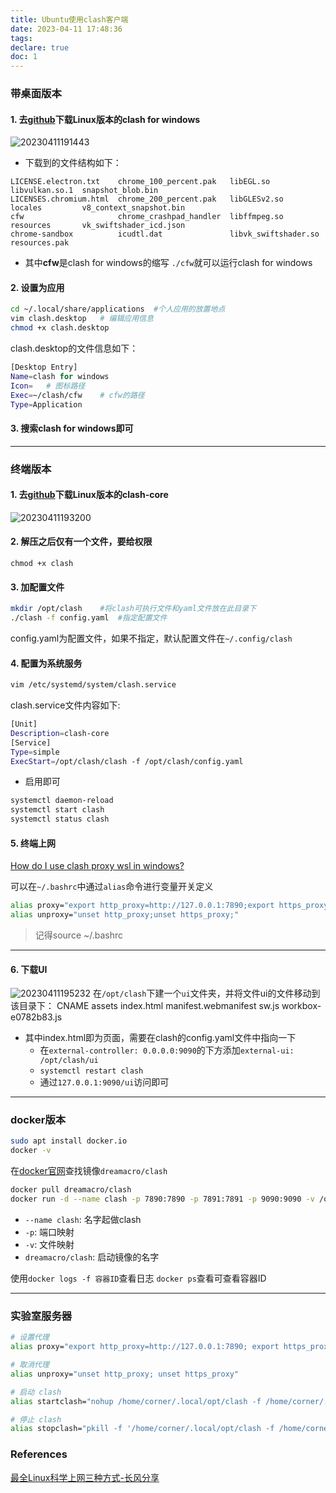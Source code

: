 ```yaml
---
title: Ubuntu使用clash客户端
date: 2023-04-11 17:48:36
tags:
declare: true
doc: 1
---
```

### 带桌面版本<!--more-->
#### 1. 去[github](https://github.com/Fndroid/clash_for_windows_pkg/releases)下载Linux版本的clash for windows
![20230411191443](https://cdn.jsdelivr.net/gh/Corner430/Picture/images/20230411191443.png)

- 下载到的文件结构如下：
```
LICENSE.electron.txt    chrome_100_percent.pak   libEGL.so             libvulkan.so.1  snapshot_blob.bin
LICENSES.chromium.html  chrome_200_percent.pak   libGLESv2.so          locales         v8_context_snapshot.bin
cfw                     chrome_crashpad_handler  libffmpeg.so          resources       vk_swiftshader_icd.json
chrome-sandbox          icudtl.dat               libvk_swiftshader.so  resources.pak
```
- 其中**cfw**是clash for windows的缩写
`./cfw`就可以运行clash for windows

#### 2. 设置为应用
```bash
cd ~/.local/share/applications  #个人应用的放置地点
vim clash.desktop   # 编辑应用信息
chmod +x clash.desktop
```

clash.desktop的文件信息如下：
```bash
[Desktop Entry]
Name=clash for windows
Icon=   # 图标路径
Exec=~/clash/cfw    # cfw的路径
Type=Application
```

#### 3. 搜索clash for windows即可

---------------------------------------------

### 终端版本
#### 1. 去[github](https://github.com/Dreamacro/clash/releases)下载Linux版本的clash-core
![20230411193200](https://cdn.jsdelivr.net/gh/Corner430/Picture/images/20230411193200.png)

#### 2. 解压之后仅有一个文件，要给权限
`chmod +x clash`

#### 3. 加配置文件
```bash
mkdir /opt/clash    #将clash可执行文件和yaml文件放在此目录下
./clash -f config.yaml  #指定配置文件
```
config.yaml为配置文件，如果不指定，默认配置文件在`~/.config/clash`

#### 4. 配置为系统服务
```bash
vim /etc/systemd/system/clash.service
```
clash.service文件内容如下:
```bash
[Unit]
Description=clash-core
[Service]
Type=simple
ExecStart=/opt/clash/clash -f /opt/clash/config.yaml
```

- 启用即可
```bash
systemctl daemon-reload
systemctl start clash
systemctl status clash
```

#### 5. 终端上网
[How do I use clash proxy wsl in windows?](https://corner430.github.io/2023/04/05/How-do-I-use-clash-proxy-wsl-in-windows/#more)

可以在`~/.bashrc`中通过`alias`命令进行变量开关定义
```bash
alias proxy="export http_proxy=http://127.0.0.1:7890;export https_proxy=http://127.0.0.1:7890"
alias unproxy="unset http_proxy;unset https_proxy;"
```
> 记得source ~/.bashrc

-----------------------------------------------

#### 6. 下载UI
![20230411195232](https://cdn.jsdelivr.net/gh/Corner430/Picture/images/20230411195232.png)
在`/opt/clash`下建一个`ui`文件夹，并将文件ui的文件移动到该目录下：
CNAME  assets  index.html  manifest.webmanifest  sw.js  workbox-e0782b83.js
- 其中index.html即为页面，需要在clash的config.yaml文件中指向一下
    - 在`external-controller: 0.0.0.0:9090`的下方添加`external-ui: /opt/clash/ui`
    - `systemctl restart clash`
    - 通过`127.0.0.1:9090/ui`访问即可

---------------------------------------------------

### docker版本
```bash
sudo apt install docker.io
docker -v
```
在[docker官网](https://hub.docker.com/)查找镜像`dreamacro/clash`
```bash
docker pull dreamacro/clash
docker run -d --name clash -p 7890:7890 -p 7891:7891 -p 9090:9090 -v /opt/clash/config.yaml:/root/.config/clash/config.yaml -v /opt/clash/ui:/opt/clash/ui dreamacro/clash
```
- `--name clash`: 名字起做clash
- `-p`: 端口映射
- `-v`: 文件映射
- `dreamacro/clash`: 启动镜像的名字

使用`docker logs -f 容器ID`查看日志
`docker ps`查看可查看容器ID

-----------------------------------------------
### 实验室服务器
```bash
# 设置代理
alias proxy="export http_proxy=http://127.0.0.1:7890; export https_proxy=http://127.0.0.1:7890"

# 取消代理
alias unproxy="unset http_proxy; unset https_proxy"

# 启动 clash
alias startclash="nohup /home/corner/.local/opt/clash -f /home/corner/.local/opt/config.yaml > /home/corner/.local/opt/output.log 2>&1 &"

# 停止 clash
alias stopclash="pkill -f '/home/corner/.local/opt/clash -f /home/corner/.local/opt/config.yaml'"

```


### References
[最全Linux科学上网三种方式-长风分享](https://www.youtube.com/watch?v=VOlWdNZAq_o&list=WL&index=15&t=942s&ab_channel=%E9%95%BF%E9%A3%8E%E5%88%86%E4%BA%AB)
